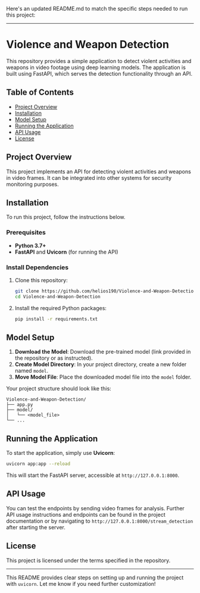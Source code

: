Here's an updated README.md to match the specific steps needed to run this project:

---

# Violence and Weapon Detection

This repository provides a simple application to detect violent activities and weapons in video footage using deep learning models. The application is built using FastAPI, which serves the detection functionality through an API.

## Table of Contents
- [Project Overview](#project-overview)
- [Installation](#installation)
- [Model Setup](#model-setup)
- [Running the Application](#running-the-application)
- [API Usage](#api-usage)
- [License](#license)

## Project Overview

This project implements an API for detecting violent activities and weapons in video frames. It can be integrated into other systems for security monitoring purposes.

## Installation

To run this project, follow the instructions below.

### Prerequisites
- **Python 3.7+**
- **FastAPI** and **Uvicorn** (for running the API)

### Install Dependencies
1. Clone this repository:
   ```bash
   git clone https://github.com/helios190/Violence-and-Weapon-Detection.git
   cd Violence-and-Weapon-Detection
   ```

2. Install the required Python packages:
   ```bash
   pip install -r requirements.txt
   ```

## Model Setup

1. **Download the Model**: Download the pre-trained model (link provided in the repository or as instructed).
2. **Create Model Directory**: In your project directory, create a new folder named `model`.
3. **Move Model File**: Place the downloaded model file into the `model` folder.

Your project structure should look like this:
```
Violence-and-Weapon-Detection/
├── app.py
├── model/
│   └── <model_file>
└── ...
```

## Running the Application

To start the application, simply use **Uvicorn**:

```bash
uvicorn app:app --reload
```

This will start the FastAPI server, accessible at `http://127.0.0.1:8000`.

## API Usage

You can test the endpoints by sending video frames for analysis. Further API usage instructions and endpoints can be found in the project documentation or by navigating to `http://127.0.0.1:8000/stream_detection` after starting the server.

## License

This project is licensed under the terms specified in the repository.

--- 

This README provides clear steps on setting up and running the project with `uvicorn`. Let me know if you need further customization!
